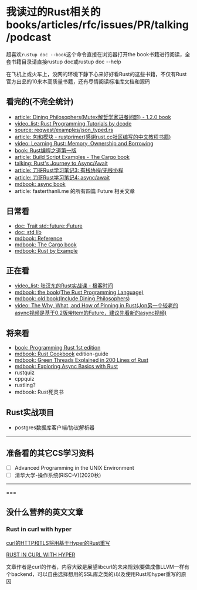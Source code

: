 # 我读过的Rust相关的books/articles/rfc/issues/PR/talking/podcast

超喜欢`rustup doc --book`这个命令直接在浏览器打开the book书籍进行阅读，全套书籍目录请直接rustup doc或rustup doc --help

在飞机上或火车上，没网的环境下静下心来好好看Rust的这些书籍，不仅有Rust官方出品的10来本高质量书籍，还有尽情阅读标准库文档和源码

## 看完的(不完全统计)

- [article: Dining Philosophers(Mutex解哲学家进餐问题) - 1.2.0 book](https://doc.rust-lang.org/1.2.0/book/dining-philosophers.html)
- [video_list: Rust Programming Tutorials by dcode](https://www.youtube.com/playlist?list=PLVvjrrRCBy2JSHf9tGxGKJ-bYAN_uDCUL)
- [source: reqwest/examples/json_typed.rs](https://github.com/seanmonstar/reqwest/blob/master/examples/json_typed.rs)
- [article: 包和模块 - rustprimer(感谢rust.cc社区编写的中文教程书籍)](https://rustcc.gitbooks.io/rustprimer/content/module/module.html)
- [video: Learning Rust: Memory, Ownership and Borrowing](https://www.youtube.com/watch?v=8M0QfLUDaaA&list=LLFLN2ZAPopjz2zM-FomwnkQ&index=2&t=8s)
- [book: Rust编程之道第一版](https://github.com/ZhangHanDong/tao-of-rust-codes)
- [article: Build Script Examples - The Cargo book](https://doc.rust-lang.org/cargo/reference/build-script-examples.html)
- [talking: Rust's Journey to Async/Await](https://www.youtube.com/watch?v=lJ3NC-R3gSI&t=1700s)
- [article: 刀哥Rust学习笔记3: 有栈协程/无栈协程](https://rustcc.cn/article?id=c0c47719-be7f-4298-ab5a-507cb65f9538)
- [article: 刀哥Rust学习笔记4: async/await](https://rustcc.cn/article?id=495f1e25-2ede-46ec-8c85-8fd823f0a8a9)
- [mdbook: async book](https://rust-lang.github.io/async-book)
- article: fasterthanli.me 的所有四篇 Future 相关文章

## 日常看

- [doc: Trait std::future::Future](https://doc.rust-lang.org/std/future/trait.Future.html)
- [doc: std lib](https://doc.rust-lang.org/std/)
- [mdbook: Reference](https://doc.rust-lang.org/nightly/reference/)
- [mdbook: The Cargo book](https://doc.rust-lang.org/cargol)
- [mdbook: Rust by Example](https://doc.rust-lang.org/rust-by-example/)

## 正在看

- [video_list: 张汉东的Rust实战课 - 极客时间](https://time.geekbang.org/course/intro/100060601)
- [mdbook: the book(The Rust Programming Language)](https://doc.rust-lang.org/book/)
- [mdbook: old book(Include Dining Philosophers)](https://doc.rust-lang.org/1.6.0/book/dining-philosophers.html)
- [video: The Why, What, and How of Pinning in Rust(Jon另一个较老的async视频是基于0.2版带Item的Future，建议先看新的async视频)](https://www.youtube.com/watch?v=DkMwYxfSYNQ)

## 将来看

- [book: Programming Rust 1st edition](https://www.oreilly.com/library/view/programming-rust/9781491927274/)
- [mdbook: Rust Cookbook](https://rust-lang-nursery.github.io/rust-cookbook/)
edition-guide
- [mdbook: Green Threads Explained in 200 Lines of Rust](https://cfsamson.gitbook.io/green-threads-explained-in-200-lines-of-rust/)
- [mdbook: Exploring Async Basics with Rust](https://cfsamson.github.io/book-exploring-async-basics/)
- rustquiz
- cppquiz
- rustling?
- mdbook: Rust死灵书

## Rust实战项目

- postgres数据库客户端/协议解析器

---

## 准备看的其它CS学习资料

- [ ] Advanced Programming in the UNIX Environment
- [ ] 清华大学-操作系统(RISC-V)(2020秋)

---

===

## 没什么营养的英文文章

### Rust in curl with hyper

[curl的HTTP和TLS将用基于Hyper的Rust重写](https://twitter.com/upsuper/status/1314560605622210561)

[RUST IN CURL WITH HYPER](https://daniel.haxx.se/blog/2020/10/09/rust-in-curl-with-hyper/)

文章作者是curl的作者，内容大致是展望libcurl的未来规划(要做成像LLVM一样有个backend，可以自由选择想用的SSL库之类的)以及使用Rust和hyper重写的原因
